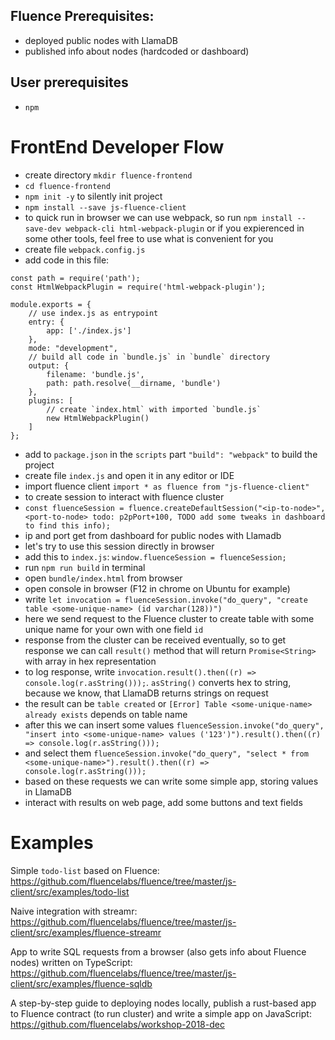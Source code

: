 ## Fluence Prerequisites:
- deployed public nodes with LlamaDB
- published info about nodes (hardcoded or dashboard)

## User prerequisites
- `npm`

# FrontEnd Developer Flow
- create directory `mkdir fluence-frontend`
- `cd fluence-frontend`
- `npm init -y` to silently init project
- `npm install --save js-fluence-client`
- to quick run in browser we can use webpack, so run `npm install --save-dev webpack-cli html-webpack-plugin` or if you expierenced in some other tools, feel free to use what is convenient for you
- create file `webpack.config.js` 
- add code in this file:
```
const path = require('path');
const HtmlWebpackPlugin = require('html-webpack-plugin');

module.exports = {
    // use index.js as entrypoint
    entry: {
        app: ['./index.js']
    },
    mode: "development",
    // build all code in `bundle.js` in `bundle` directory
    output: {
        filename: 'bundle.js',
        path: path.resolve(__dirname, 'bundle')
    },
    plugins: [
        // create `index.html` with imported `bundle.js`
        new HtmlWebpackPlugin()
    ]
};
```
- add to `package.json` in the `scripts` part `"build": "webpack"` to build the project
- create file `index.js` and open it in any editor or IDE
- import fluence client `import * as fluence from "js-fluence-client"`
- to create session to interact with fluence cluster
- `const fluenceSession = fluence.createDefaultSession("<ip-to-node>", <port-to-node> todo: p2pPort+100, TODO add some tweaks in dashboard to find this info);`
- ip and port get from dashboard for public nodes with Llamadb
- let's try to use this session directly in browser
- add this to `index.js`: `window.fluenceSession = fluenceSession;`
- run `npm run build` in terminal
- open `bundle/index.html` from browser
- open console in browser (F12 in chrome on Ubuntu for example)
- write `let invocation = fluenceSession.invoke("do_query", "create table <some-unique-name> (id varchar(128))")`
- here we send request to the Fluence cluster to create table with some unique name for your own with one field `id`
- response from the cluster can be received eventually, so to get response we can call `result()` method that will return `Promise<String>` with array in hex representation
- to log response, write `invocation.result().then((r) => console.log(r.asString()));`. `asString()` converts hex to string, because we know, that LlamaDB returns strings on request
- the result can be `table created` or `[Error] Table <some-unique-name> already exists` depends on table name
- after this we can insert some values `fluenceSession.invoke("do_query", "insert into <some-unique-name> values ('123')").result().then((r) => console.log(r.asString()));`
- and select them `fluenceSession.invoke("do_query", "select * from <some-unique-name>").result().then((r) => console.log(r.asString()));`
- based on these requests we can write some simple app, storing values in LlamaDB
- interact with results on web page, add some buttons and text fields

# Examples

Simple `todo-list` based on Fluence:
https://github.com/fluencelabs/fluence/tree/master/js-client/src/examples/todo-list

Naive integration with streamr:
https://github.com/fluencelabs/fluence/tree/master/js-client/src/examples/fluence-streamr

App to write SQL requests from a browser (also gets info about Fluence nodes) written on TypeScript:
https://github.com/fluencelabs/fluence/tree/master/js-client/src/examples/fluence-sqldb

A step-by-step guide to deploying nodes locally, publish a rust-based app to Fluence contract (to run cluster) and write a simple app on JavaScript: 
https://github.com/fluencelabs/workshop-2018-dec